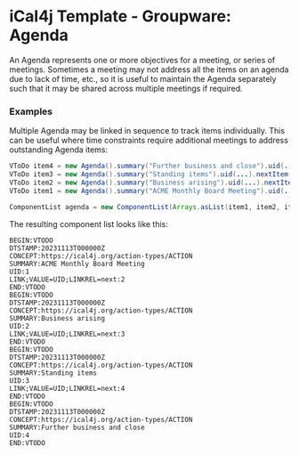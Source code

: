 # iCal4j Template - Groupware: Agenda

An Agenda represents one or more objectives for a meeting, or series of meetings. Sometimes a meeting may not
address all the items on an agenda due to lack of time, etc., so it is useful to maintain the Agenda separately
such that it may be shared across multiple meetings if required.

### Examples

Multiple Agenda may be linked in sequence to track items individually. This can be useful where time constraints
require additional meetings to address outstanding Agenda items:

```java
VToDo item4 = new Agenda().summary("Further business and close").uid(...).apply();
VToDo item3 = new Agenda().summary("Standing items").uid(...).nextItem(item4).apply();
VToDo item2 = new Agenda().summary("Business arising").uid(...).nextItem(item3).apply();
VToDo item1 = new Agenda().summary("ACME Monthly Board Meeting").uid(...).nextItem(item2).apply();

ComponentList agenda = new ComponentList(Arrays.asList(item1, item2, item3, item4);
```

The resulting component list looks like this:

    BEGIN:VTODO
    DTSTAMP:20231113T000000Z
    CONCEPT:https://ical4j.org/action-types/ACTION
    SUMMARY:ACME Monthly Board Meeting
    UID:1
    LINK;VALUE=UID;LINKREL=next:2
    END:VTODO
    BEGIN:VTODO
    DTSTAMP:20231113T000000Z
    CONCEPT:https://ical4j.org/action-types/ACTION
    SUMMARY:Business arising
    UID:2
    LINK;VALUE=UID;LINKREL=next:3
    END:VTODO
    BEGIN:VTODO
    DTSTAMP:20231113T000000Z
    CONCEPT:https://ical4j.org/action-types/ACTION
    SUMMARY:Standing items
    UID:3
    LINK;VALUE=UID;LINKREL=next:4
    END:VTODO
    BEGIN:VTODO
    DTSTAMP:20231113T000000Z
    CONCEPT:https://ical4j.org/action-types/ACTION
    SUMMARY:Further business and close
    UID:4
    END:VTODO
